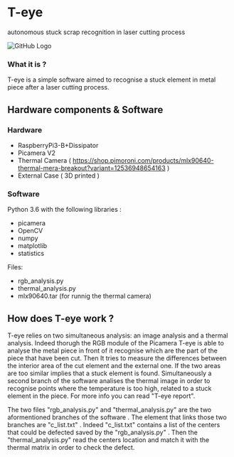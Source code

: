 # T-eye
autonomous stuck scrap recognition in laser cutting process

![GitHub Logo](https://github.com/gabriele1295/T-eye/blob/main/T-eye%20Images/image.png)
### What it is ? 
T-eye is a simple software aimed to recognise a stuck element in metal piece after a laser cutting process. 
## Hardware components & Software
### Hardware
 - RaspberryPi3-B+Dissipator
 - Picamera V2
 - Thermal Camera ( https://shop.pimoroni.com/products/mlx90640-thermal-mera-breakout?variant=12536948654163 )
 - External Case ( 3D printed )
### Software 
Python 3.6 with the following libraries :
- picamera 
- OpenCV
- numpy 
- matplotlib 
- statistics

Files: 
- rgb_analysis.py 
- thermal_analysis.py
- mlx90640.tar (for runnig the thermal camera)


## How does T-eye work ? 
T-eye relies on two simultaneous analysis: an image analysis and a thermal analysis. Indeed thorugh the RGB module of the Picamera T-eye is able to analyse the metal piece in front of it recognise which are the part of the piece that have been cut. Then It tries to measure the differences between the interior area of the cut element and the external one. If the two areas are too similar implies that a stuck element is found. Simultaneously a second branch of the software analises the thermal image in order to recognise points where the temperature is too high, related to a stuck element in the piece. 
For more info you can read "T-eye report".


The two files "rgb_analysis.py" and "thermal_analysis.py" are the two aformentioned branches of the software . The element that links those two branches are "c_list.txt" . Indeed "c_list.txt" contains a list of the centers that could be defected saved by the "rgb_analysis.py" . Then the "thermal_analysis.py" read the centers location and match it with the thermal matrix in order to check the defect.

